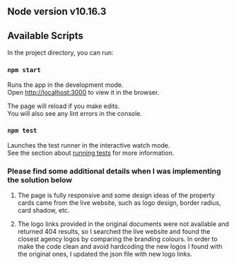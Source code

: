 ## Node version v10.16.3

## Available Scripts

In the project directory, you can run:

### `npm start`

Runs the app in the development mode.<br />
Open [http://localhost:3000](http://localhost:3000) to view it in the browser.

The page will reload if you make edits.<br />
You will also see any lint errors in the console.

### `npm test`

Launches the test runner in the interactive watch mode.<br />
See the section about [running tests](https://facebook.github.io/create-react-app/docs/running-tests) for more information.


### Please find some additional details when I was implementing the solution below

1. The page is fully responsive and some design ideas of the property cards came from the live website, such as logo design,
border radius, card shadow, etc.

2. The logo links provided in the original documents were not available and returned 404 results, so I searched the live website and found the closest agency logos by comparing the branding colours. In order to make the code clean and avoid hardcoding the new logos I found with the original ones, I updated the json file with new logo links.  
